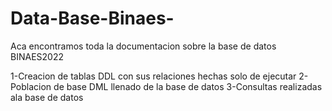 # Data-Base-Binaes-
Aca encontramos toda la documentacion sobre la base de datos BINAES2022

1-Creacion de tablas DDL con sus relaciones hechas solo de ejecutar
2-Poblacion de base DML llenado de la base de datos 
3-Consultas realizadas ala base de datos 
